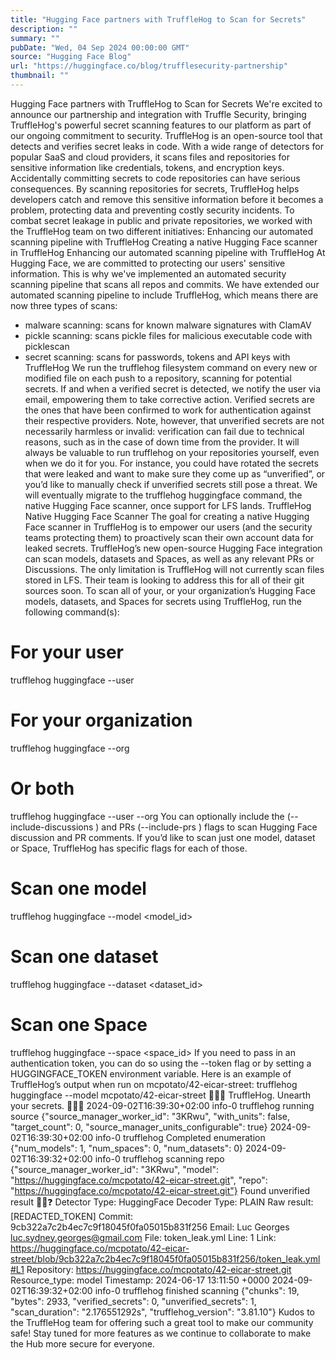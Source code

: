 ```yaml
---
title: "Hugging Face partners with TruffleHog to Scan for Secrets"
description: ""
summary: ""
pubDate: "Wed, 04 Sep 2024 00:00:00 GMT"
source: "Hugging Face Blog"
url: "https://huggingface.co/blog/trufflesecurity-partnership"
thumbnail: ""
---
```


Hugging Face partners with TruffleHog to Scan for Secrets
We're excited to announce our partnership and integration with Truffle Security, bringing TruffleHog's powerful secret scanning features to our platform as part of our ongoing commitment to security.
TruffleHog is an open-source tool that detects and verifies secret leaks in code. With a wide range of detectors for popular SaaS and cloud providers, it scans files and repositories for sensitive information like credentials, tokens, and encryption keys.
Accidentally committing secrets to code repositories can have serious consequences. By scanning repositories for secrets, TruffleHog helps developers catch and remove this sensitive information before it becomes a problem, protecting data and preventing costly security incidents.
To combat secret leakage in public and private repositories, we worked with the TruffleHog team on two different initiatives: Enhancing our automated scanning pipeline with TruffleHog Creating a native Hugging Face scanner in TruffleHog
Enhancing our automated scanning pipeline with TruffleHog
At Hugging Face, we are committed to protecting our users' sensitive information. This is why we've implemented an automated security scanning pipeline that scans all repos and commits. We have extended our automated scanning pipeline to include TruffleHog, which means there are now three types of scans:
- malware scanning: scans for known malware signatures with ClamAV
- pickle scanning: scans pickle files for malicious executable code with picklescan
- secret scanning: scans for passwords, tokens and API keys with TruffleHog
We run the trufflehog filesystem
command on every new or modified file on each push to a repository, scanning for potential secrets. If and when a verified secret is detected, we notify the user via email, empowering them to take corrective action.
Verified secrets are the ones that have been confirmed to work for authentication against their respective providers. Note, however, that unverified secrets are not necessarily harmless or invalid: verification can fail due to technical reasons, such as in the case of down time from the provider.
It will always be valuable to run trufflehog on your repositories yourself, even when we do it for you. For instance, you could have rotated the secrets that were leaked and want to make sure they come up as “unverified”, or you’d like to manually check if unverified secrets still pose a threat.
We will eventually migrate to the trufflehog huggingface
command, the native Hugging Face scanner, once support for LFS lands.
TruffleHog Native Hugging Face Scanner
The goal for creating a native Hugging Face scanner in TruffleHog is to empower our users (and the security teams protecting them) to proactively scan their own account data for leaked secrets.
TruffleHog’s new open-source Hugging Face integration can scan models, datasets and Spaces, as well as any relevant PRs or Discussions. The only limitation is TruffleHog will not currently scan files stored in LFS. Their team is looking to address this for all of their git
sources soon.
To scan all of your, or your organization’s Hugging Face models, datasets, and Spaces for secrets using TruffleHog, run the following command(s):
# For your user
trufflehog huggingface --user <username>
# For your organization
trufflehog huggingface --org <orgname>
# Or both
trufflehog huggingface --user <username> --org <orgname>
You can optionally include the (--include-discussions
) and PRs (--include-prs
) flags to scan Hugging Face discussion and PR comments.
If you’d like to scan just one model, dataset or Space, TruffleHog has specific flags for each of those.
# Scan one model
trufflehog huggingface --model <model_id>
# Scan one dataset
trufflehog huggingface --dataset <dataset_id>
# Scan one Space
trufflehog huggingface --space <space_id>
If you need to pass in an authentication token, you can do so using the --token flag or by setting a HUGGINGFACE_TOKEN environment variable.
Here is an example of TruffleHog’s output when run on mcpotato/42-eicar-street:
trufflehog huggingface --model mcpotato/42-eicar-street
🐷🔑🐷 TruffleHog. Unearth your secrets. 🐷🔑🐷
2024-09-02T16:39:30+02:00 info-0 trufflehog running source {"source_manager_worker_id": "3KRwu", "with_units": false, "target_count": 0, "source_manager_units_configurable": true}
2024-09-02T16:39:30+02:00 info-0 trufflehog Completed enumeration {"num_models": 1, "num_spaces": 0, "num_datasets": 0}
2024-09-02T16:39:32+02:00 info-0 trufflehog scanning repo {"source_manager_worker_id": "3KRwu", "model": "https://huggingface.co/mcpotato/42-eicar-street.git", "repo": "https://huggingface.co/mcpotato/42-eicar-street.git"}
Found unverified result 🐷🔑❓
Detector Type: HuggingFace
Decoder Type: PLAIN
Raw result: [REDACTED_TOKEN]
Commit: 9cb322a7c2b4ec7c9f18045f0fa05015b831f256
Email: Luc Georges <luc.sydney.georges@gmail.com>
File: token_leak.yml
Line: 1
Link: https://huggingface.co/mcpotato/42-eicar-street/blob/9cb322a7c2b4ec7c9f18045f0fa05015b831f256/token_leak.yml#L1
Repository: https://huggingface.co/mcpotato/42-eicar-street.git
Resource_type: model
Timestamp: 2024-06-17 13:11:50 +0000
2024-09-02T16:39:32+02:00 info-0 trufflehog finished scanning {"chunks": 19, "bytes": 2933, "verified_secrets": 0, "unverified_secrets": 1, "scan_duration": "2.176551292s", "trufflehog_version": "3.81.10"}
Kudos to the TruffleHog team for offering such a great tool to make our community safe! Stay tuned for more features as we continue to collaborate to make the Hub more secure for everyone.